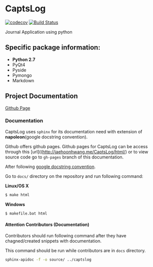 # CaptsLog
[![codecov](https://codecov.io/gh/jaehoonhwang/CaptsLog/branch/master/graph/badge.svg)](https://codecov.io/gh/jaehoonhwang/CaptsLog) [![Build Status](https://travis-ci.org/jaehoonhwang/CaptsLog.svg?branch=master)](https://travis-ci.org/jaehoonhwang/CaptsLog)

Journal Application using python

## Specific package information:

- **Python 2.7**
- PyQt4
- Pyside
- Pymongo
- Markdown

## Project Documentation

[Github Page](http://jaehoonhwang.me/CaptsLog/html/)

### Documentation 

CaptsLog uses `sphinx` for its documentation need with extension of **napoleon**(google docstring convention).

Github offers github pages. Github pages for CaptsLog can be access through this [url]((http://jaehoonhwang.me/CaptsLog/html/) or to view source code go to `gh-pages` branch of this documentation.

After following [google docstring convention](http://sphinxcontrib-napoleon.readthedocs.io/en/latest/example_google.html).

Go to `docs/` directory on the repository and run following command:

**Linux/OS X**

```bash
$ make html
```

**Windows**

```bash
$ makefile.bat html
```

#### Attention Contributors (Documentation)

Contributors should run following command after they have chagned/created snippets with documentation.

This command should be run while contributors are in `docs` directory.

```sh
sphinx-apidoc -f -o source/ ../captslog
```
